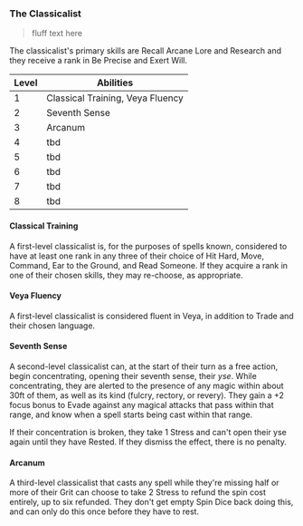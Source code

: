 ### The Classicalist

> fluff text here

The classicalist's primary skills are Recall Arcane Lore and Research and they receive a rank in Be Precise and Exert Will.

| Level | Abilities |
| ----- | --------- |
| 1 | Classical Training, Veya Fluency |
| 2 | Seventh Sense |
| 3 | Arcanum |
| 4 | tbd |
| 5 | tbd |
| 6 | tbd |
| 7 | tbd |
| 8 | tbd |

#### Classical Training
A first-level classicalist is, for the purposes of spells known, considered to have at least one rank in any three of their choice of Hit Hard, Move, Command, Ear to the Ground, and Read Someone. If they acquire a rank in one of their chosen skills, they may re-choose, as appropriate.

#### Veya Fluency
A first-level classicalist is considered fluent in Veya, in addition to Trade and their chosen language.

#### Seventh Sense

A second-level classicalist can, at the start of their turn as a free action, begin concentrating, opening their seventh sense, their _yse_. While concentrating, they are alerted to the presence of any magic within about 30ft of them, as well as its kind (fulcry, rectory, or revery). They gain a +2 focus bonus to Evade against any magical attacks that pass within that range, and know when a spell starts being cast within that range.

If their concentration is broken, they take 1 Stress and can't open their yse again until they have Rested. If they dismiss the effect, there is no penalty.

#### Arcanum

A third-level classicalist that casts any spell while they're missing half or more of their Grit can choose to take 2 Stress to refund the spin cost entirely, up to six refunded. They don't get empty Spin Dice back doing this, and can only do this once before they have to rest.
